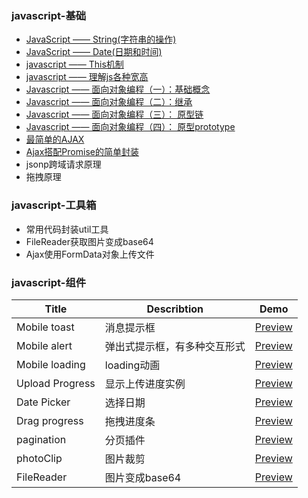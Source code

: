 ### javascript-基础

- [JavaScript —— String(字符串的操作)](./Marklist/list-1/字符串的操作.md) 
- [JavaScript —— Date(日期和时间)](./Marklist/list-1/Date日期对象.md)
- [javascript —— This机制](./Marklist/list-1/This机制.md)
- [javascript —— 理解js各种宽高](./Marklist/list-1/理解js各种宽高.md)
- [Javascript —— 面向对象编程（一）：基础概念](./Marklist/list-1/js面向对象基础概念.md)  
- [Javascript —— 面向对象编程（二）：继承](./Marklist/list-1/js面向对象继承.md)  
- [Javascript —— 面向对象编程（三）： 原型链](./Marklist/list-1/原型链.md) 
- [Javascript —— 面向对象编程（四）： 原型prototype](./Marklist/list-1/原型prototype) 
- [最简单的AJAX](./Marklist/list-1/最简单的AJAX.md)
- [Ajax搭配Promise的简单封装](./Marklist/list-1/Ajax搭配Promise的简单封装.md)
- jsonp跨域请求原理
- 拖拽原理

### javascript-工具箱
- 常用代码封装util工具
- FileReader获取图片变成base64
- Ajax使用FormData对象上传文件


### javascript-组件
|Title                 |Describtion               |Demo                                                                                 |
|----------------------|--------------------------|-------------------------------------------------------------------------------------|
|Mobile toast          |消息提示框                   |[Preview](https://pwcong.github.io/FrontEnd-Hack/src/components/upload-progress)     |
|Mobile alert          |弹出式提示框，有多种交互形式   |[Preview](https://pwcong.github.io/FrontEnd-Hack/src/components/upload-progress)     |
|Mobile loading        |loading动画                  |[Preview](https://pwcong.github.io/FrontEnd-Hack/src/components/upload-progress)     |
|Upload Progress       |显示上传进度实例           |[Preview](https://pwcong.github.io/FrontEnd-Hack/src/components/upload-progress)     |
|Date   Picker         |选择日期                     |[Preview](https://pwcong.github.io/FrontEnd-Hack/src/components/upload-progress)     |
|Drag   progress       |拖拽进度条                     |[Preview](https://pwcong.github.io/FrontEnd-Hack/src/components/upload-progress)     |
|pagination            |分页插件                     |[Preview](https://pwcong.github.io/FrontEnd-Hack/src/components/upload-progress)     |
|photoClip             |图片裁剪                     |[Preview](https://pwcong.github.io/FrontEnd-Hack/src/components/upload-progress)     |
|FileReader            |图片变成base64               |[Preview](https://pwcong.github.io/FrontEnd-Hack/src/components/upload-progress)     |

 
